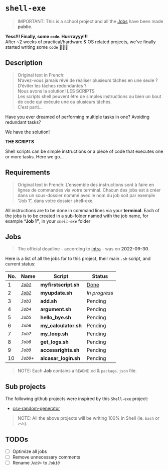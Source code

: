 # `shell-exe`
> IMPORTANT: This is a school project and all the [Jobs](#Jobs) have been made **public**.

**Yess!!! Finally, some `code`. Hurrrayyy!!!** \
After ~2 weeks of practical/hardware & OS related projects, we've finally started writing some `code` 🎉🎊🥳
 
 
## Description
> Original text in French: \
> N’avez-vous jamais rêvé de réaliser plusieurs tâches en une seule ? D’éviter les tâches redondantes ? \
> Nous avons la solution! LES SCRIPTS \
> Les scripts shell peuvent être de simples instructions ou bien un bout de code qui exécute une ou plusieurs tâches.\
> C’est parti…

Have you ever dreamed of performing multiple tasks in one? Avoiding redundant tasks?

We have the solution!

**THE SCRIPTS**

Shell scripts can be simple instructions or a piece of code that executes one or more tasks.
Here we go…



## Requirements
> Original text in French: 
> L’ensemble des instructions sont à faire en lignes de commandes via votre terminal.
> Chacun des jobs est à créer dans un sous-dossier nommé avec le nom du job soit par exemple “Job 1”, dans votre dossier shell-exe.

All instructions are to be done in command lines via your **terminal**. 
Each of the jobs is to be created in a sub-folder named with the job name, for example **“Job 1”**, in your *`shell-exe`* folder



## Jobs
> The official deadline - according to [intra](https://intra.laplateforme.io) - was on **2022-09-30**. 

Here is a list of all the jobs for to this project, their main `.sh` script, and current status:

| No. | Name | Script | Status |
| --- | ---- | ------ | ------ |
| 1 | [*`Job1`*](Job1) | **myfirstscript.sh** | [Done](./Job1/myfirstscript.sh) |
| 2 | [*`Job2`*](Job2) | **myupdate.sh** | *In progress* |
| 3 | *`Job3`* | **add.sh** | Pending |
| 4 | *`Job4`* | **argument.sh** | Pending |
| 5 | *`Job5`* | **hello_bye.sh** | Pending |
| 6 | *`Job6`* | **my_calculator.sh** | Pending |
| 7 | *`Job7`* | **my_loop.sh** | Pending |
| 8 | *`Job8`* | **get_logs.sh** | Pending |
| 9 | *`Job9`* | **accessrights.sh** | Pending |
| 10 | *`Job9+`* | **alcasar_login.sh** | Pending |

> NOTE: Each **Job** contains a `README.md` & `package.json` file.  


## Sub projects

The following github projects were inspired by this `Shell-exe` project:

* [csv-random-generator](https://github.com/abraham-ukachi/csv-random-generator)

> NOTE: All the above projects will be writing 100% in Shell (ie. `bash` or `zsh`).

## TODOs

- [ ] Optimize all jobs 
- [ ] Remove unnecessary comments
- [ ] Rename *`Job9+`* to *`Job10`*
